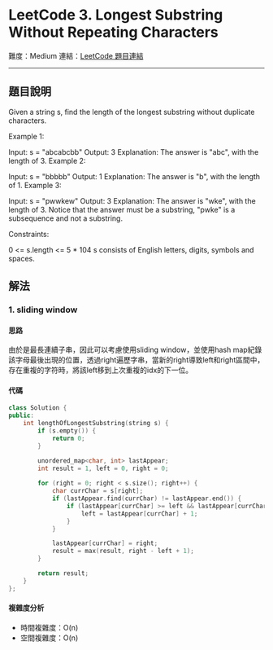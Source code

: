 # LeetCode 3. Longest Substring Without Repeating Characters

難度：Medium
連結：[LeetCode 題目連結](https://leetcode.com/problems/longest-substring-without-repeating-characters/description/)

---

## 題目說明

Given a string s, find the length of the longest substring without duplicate characters.

 

Example 1:

Input: s = "abcabcbb"
Output: 3
Explanation: The answer is "abc", with the length of 3.
Example 2:

Input: s = "bbbbb"
Output: 1
Explanation: The answer is "b", with the length of 1.
Example 3:

Input: s = "pwwkew"
Output: 3
Explanation: The answer is "wke", with the length of 3.
Notice that the answer must be a substring, "pwke" is a subsequence and not a substring.
 

Constraints:

0 <= s.length <= 5 * 104
s consists of English letters, digits, symbols and spaces.

## 解法
### 1. sliding window
#### 思路

由於是最長連續子串，因此可以考慮使用sliding window，並使用hash map紀錄該字母最後出現的位置，透過right遍歷字串，當新的right導致left和right區間中，存在重複的字符時，將該left移到上次重複的idx的下一位。

#### 代碼
```c++
class Solution {
public:
    int lengthOfLongestSubstring(string s) {
        if (s.empty()) {
            return 0;
        }

        unordered_map<char, int> lastAppear;
        int result = 1, left = 0, right = 0;
        
        for (right = 0; right < s.size(); right++) {
            char currChar = s[right];
            if (lastAppear.find(currChar) != lastAppear.end()) {
                if (lastAppear[currChar] >= left && lastAppear[currChar] <= right) {
                    left = lastAppear[currChar] + 1;
                }
            }

            lastAppear[currChar] = right;
            result = max(result, right - left + 1);
        }

        return result;
    }
};
```

#### 複雜度分析

- 時間複雜度：O(n)
- 空間複雜度：O(n)

